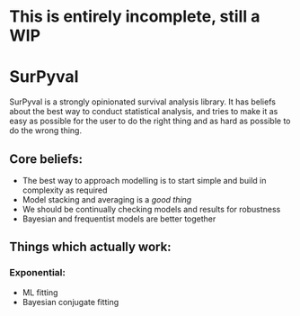 # This is entirely incomplete, still a WIP

# SurPyval

SurPyval is a strongly opinionated survival analysis library.  It has beliefs about the best way to conduct statistical analysis, and tries to make it as easy as possible for the user to do the right thing and as hard as possible to do the wrong thing.  

## Core beliefs:

* The best way to approach modelling is to start simple and build in complexity as required
* Model stacking and averaging is a _good thing_
* We should be continually checking models and results for robustness
* Bayesian and frequentist models are better together

## Things which actually work:

### Exponential:

* ML fitting
* Bayesian conjugate fitting